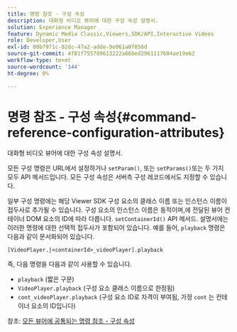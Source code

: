 ```yaml
---
title: 명령 참조 - 구성 속성
description: 대화형 비디오 뷰어에 대한 구성 속성 설명서.
solution: Experience Manager
feature: Dynamic Media Classic,Viewers,SDK/API,Interactive Videos
role: Developer,User
exl-id: 80b7971c-82dc-47a2-adde-9e061a0f856d
source-git-commit: 4f81f755789613222a66bed2961117604ae19e62
workflow-type: tm+mt
source-wordcount: '144'
ht-degree: 0%

---
```


# 명령 참조 - 구성 속성{#command-reference-configuration-attributes}

대화형 비디오 뷰어에 대한 구성 속성 설명서.

모든 구성 명령은 URL에서 설정하거나 `setParam()`, 또는 `setParams()`또는 두 가지 모두 API 메서드입니다. 모든 구성 속성은 서버측 구성 레코드에서도 지정할 수 있습니다.

일부 구성 명령에는 해당 Viewer SDK 구성 요소의 클래스 이름 또는 인스턴스 이름이 접두사로 추가될 수 있습니다. 구성 요소의 인스턴스 이름은 동적이며,에 전달된 뷰어 컨테이너 DOM 요소의 ID에 따라 다릅니다. `setContainerId()` API 메서드. 설명서에는 이러한 명령에 대한 선택적 접두사가 포함되어 있습니다. 예를 들어, `playback` 명령은 다음과 같이 문서화되어 있습니다.

`[VideoPlayer.|<containerId>_videoPlayer].playback`

즉, 다음 명령을 다음과 같이 사용할 수 있습니다.

* `playback` (짧은 구문)
* `VideoPlayer.playback` (구성 요소 클래스 이름으로 한정됨)
* `cont_videoPlayer.playback` (구성 요소 ID로 자격이 부여됨, 가정 `cont` 는 컨테이너 요소의 ID입니다)

참조: [모든 뷰어에 공통되는 명령 참조 - 구성 속성](../../../r-html5-viewer-20-cmdref-configattrib/r-html5-viewer-20-cmdref-configattrib.md#concept-850e0f2c49b949deb7cfbfd330d329bd)
